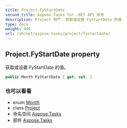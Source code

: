 ```yaml
---
title: Project.FyStartDate
second_title: Aspose.Tasks for .NET API 参考
description: Project 财产. 获取或设置 FyStartDate 的值
type: docs
weight: 440
url: /zh/net/aspose.tasks/project/fystartdate/
---
```

## Project.FyStartDate property

获取或设置 FyStartDate 的值。

```csharp
public Month FyStartDate { get; set; }
```

### 也可以看看

* enum [Month](../../month/)
* class [Project](../)
* 命名空间 [Aspose.Tasks](../../project/)
* 部件 [Aspose.Tasks](../../../)


